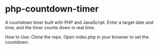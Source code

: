# php-countdown-timer

A countdown timer built with PHP and JavaScript. Enter a target date and time, and the timer counts down in real time.

How to Use:
Clone the repo.
Open index.php in your browser to set the countdown.
